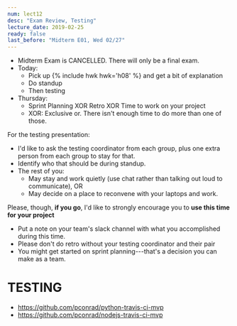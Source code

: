```yaml
---
num: lect12
desc: "Exam Review, Testing"
lecture_date: 2019-02-25
ready: false
last_before: "Midterm E01, Wed 02/27"
---
```



* Midterm Exam is CANCELLED.  There will only be a final exam.
* Today:
   * Pick up {% include hwk hwk='h08' %} and get a bit of explanation
   * Do standup
   * Then testing
* Thursday:
   * Sprint Planning XOR Retro XOR Time to work on your project
   * XOR: Exclusive or.  There isn't enough time to do more than one of those.
   
For the testing presentation:

* I'd like to ask the testing coordinator from each group, plus one extra person from each group to stay for that.
* Identify who that should be during standup.
* The rest of you:
    * May stay and work quietly (use chat rather than talking out loud to communicate), OR
    * May decide on a place to reconvene with your laptops and work.

Please, though, **if you go**, I'd like to strongly encourage you to **use this time for your project**
* Put a note on your team's slack channel with what you accomplished during this time.
* Please don't do retro without your testing coordinator and their pair
* You might get started on sprint planning---that's a decision you can make as a team.

# TESTING

* <https://github.com/pconrad/python-travis-ci-mvp>
* <https://github.com/pconrad/nodejs-travis-ci-mvp>
